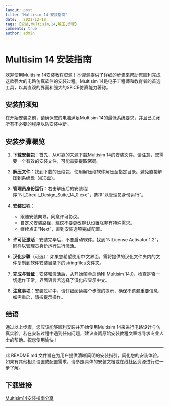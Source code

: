 ```yaml
---
layout: post
title: "Multisim 14 安装指南"
date:   2021-12-18
tags: [安装,Multisim,14,解压,步骤]
comments: true
author: admin
---
```

# Multisim 14 安装指南

欢迎使用Multisim 14安装教程资源！本资源提供了详细的步骤来帮助您顺利完成这款强大的电路仿真软件的安装过程。Multisim 14是电子工程师和教育者的首选工具，以其直观的界面和强大的SPICE仿真能力著称。

## 安装前须知

在开始安装之前，请确保您的电脑满足Multisim 14的最低系统要求，并且已关闭所有不必要的程序以防安装中断。

## 安装步骤概览

1. **下载安装包**：首先，从可靠的来源下载Multisim 14的安装文件。请注意，您需要一个有效的安装文件，可能需要提取密码。

2. **解压文件**：找到下载的压缩包，使用解压缩软件解压至指定目录。避免直接解压到系统盘（如C盘）。

3. **管理员身份运行**：右击解压后的安装程序“NI_Circuit_Design_Suite_14_0.exe”，选择“以管理员身份运行”。

4. **安装过程**：
    - 跟随安装向导，同意许可协议。
    - 自定义安装路径，建议不要更改默认设置除非有特殊需求。
    - 继续点击“Next”，直到安装选项完成配置。

5. **许可证激活**：安装完毕后，不要启动软件。找到“NILicense Activator 1.2”，同样以管理员身份运行进行激活。

6. **汉化步骤**（可选）：如果您希望使用中文界面，需将提供的汉化文件夹内的文件复制到软件安装目录下的stringfiles文件夹。

7. **完成与验证**：安装和激活后，从开始菜单启动NI Multisim 14.0，检查是否一切运作正常，界面语言若选择了汉化应显示中文。

8. **注意事项**：安装过程中，请仔细阅读每个步骤的提示，确保不遗漏重要信息，如需重启，请按提示操作。

## 结语

通过以上步骤，您应该能够顺利安装并开始使用Multisim 14来进行电路设计与仿真实验。若在安装过程中遇到任何问题，建议查阅原始安装教程文章或寻求专业人士的帮助。祝您使用愉快！

---

此 README.md 文件旨在为用户提供清晰简明的安装指引，简化您的安装体验。如果有其他相关设置或配置需求，请参照具体的安装文档或在线社区资源进行进一步了解。

## 下载链接

[Multisim14安装指南分享](https://pan.quark.cn/s/88fdb16650a0)